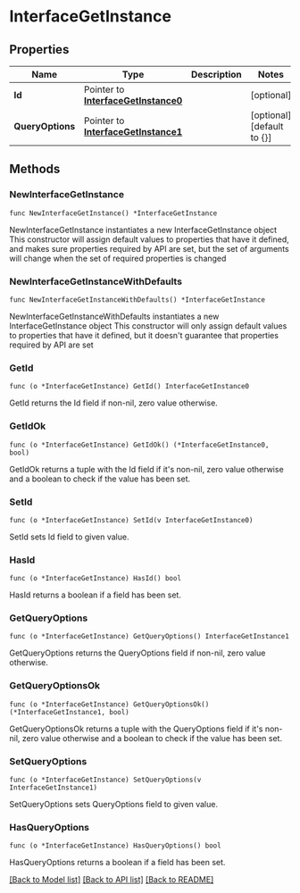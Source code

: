 # InterfaceGetInstance

## Properties

Name | Type | Description | Notes
------------ | ------------- | ------------- | -------------
**Id** | Pointer to [**InterfaceGetInstance0**](InterfaceGetInstance0.md) |  | [optional] 
**QueryOptions** | Pointer to [**InterfaceGetInstance1**](InterfaceGetInstance1.md) |  | [optional] [default to {}]

## Methods

### NewInterfaceGetInstance

`func NewInterfaceGetInstance() *InterfaceGetInstance`

NewInterfaceGetInstance instantiates a new InterfaceGetInstance object
This constructor will assign default values to properties that have it defined,
and makes sure properties required by API are set, but the set of arguments
will change when the set of required properties is changed

### NewInterfaceGetInstanceWithDefaults

`func NewInterfaceGetInstanceWithDefaults() *InterfaceGetInstance`

NewInterfaceGetInstanceWithDefaults instantiates a new InterfaceGetInstance object
This constructor will only assign default values to properties that have it defined,
but it doesn't guarantee that properties required by API are set

### GetId

`func (o *InterfaceGetInstance) GetId() InterfaceGetInstance0`

GetId returns the Id field if non-nil, zero value otherwise.

### GetIdOk

`func (o *InterfaceGetInstance) GetIdOk() (*InterfaceGetInstance0, bool)`

GetIdOk returns a tuple with the Id field if it's non-nil, zero value otherwise
and a boolean to check if the value has been set.

### SetId

`func (o *InterfaceGetInstance) SetId(v InterfaceGetInstance0)`

SetId sets Id field to given value.

### HasId

`func (o *InterfaceGetInstance) HasId() bool`

HasId returns a boolean if a field has been set.

### GetQueryOptions

`func (o *InterfaceGetInstance) GetQueryOptions() InterfaceGetInstance1`

GetQueryOptions returns the QueryOptions field if non-nil, zero value otherwise.

### GetQueryOptionsOk

`func (o *InterfaceGetInstance) GetQueryOptionsOk() (*InterfaceGetInstance1, bool)`

GetQueryOptionsOk returns a tuple with the QueryOptions field if it's non-nil, zero value otherwise
and a boolean to check if the value has been set.

### SetQueryOptions

`func (o *InterfaceGetInstance) SetQueryOptions(v InterfaceGetInstance1)`

SetQueryOptions sets QueryOptions field to given value.

### HasQueryOptions

`func (o *InterfaceGetInstance) HasQueryOptions() bool`

HasQueryOptions returns a boolean if a field has been set.


[[Back to Model list]](../README.md#documentation-for-models) [[Back to API list]](../README.md#documentation-for-api-endpoints) [[Back to README]](../README.md)


